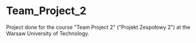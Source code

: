 # Team_Project_2
Project done for the course "Team Project 2" ("Projekt Zespołowy 2") at the Warsaw University of Technology.
